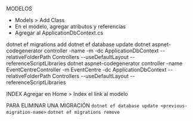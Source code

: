 
MODELOS
- Models > Add Class
- En el modelo, agregar atributos y referencias
- Agregar al ApplicationDbContext.cs

dotnet ef migrations add <MigrationName>
dotnet ef database update
dotnet aspnet-codegenerator controller -name <ControllerName> -m <ModelName> -dc ApplicationDbContext --relativeFolderPath Controllers --useDefaultLayout --referenceScriptLibraries
dotnet aspnet-codegenerator controller -name EventCentreController -m EventCentre -dc ApplicationDbContext --relativeFolderPath Controllers --useDefaultLayout --referenceScriptLibraries

INDEX
Agregar en Home > Index el link al modelo

PARA ELIMINAR UNA MIGRACIÓN
`dotnet ef database update <previous-migration-name>`
`dotnet ef migrations remove`

